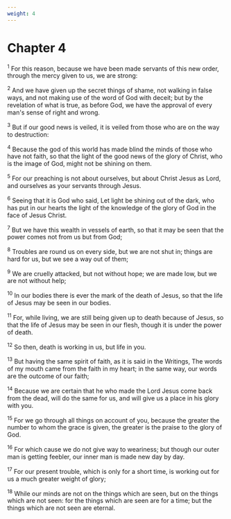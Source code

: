 ```yaml
---
weight: 4
---
```


# Chapter 4

<sup>1</sup> For this reason, because we have been made servants of this new order, through the mercy given to us, we are strong: 

<sup>2</sup> And we have given up the secret things of shame, not walking in false ways, and not making use of the word of God with deceit; but by the revelation of what is true, as before God, we have the approval of every man's sense of right and wrong. 

<sup>3</sup> But if our good news is veiled, it is veiled from those who are on the way to destruction: 

<sup>4</sup> Because the god of this world has made blind the minds of those who have not faith, so that the light of the good news of the glory of Christ, who is the image of God, might not be shining on them. 

<sup>5</sup> For our preaching is not about ourselves, but about Christ Jesus as Lord, and ourselves as your servants through Jesus. 

<sup>6</sup> Seeing that it is God who said, Let light be shining out of the dark, who has put in our hearts the light of the knowledge of the glory of God in the face of Jesus Christ. 

<sup>7</sup> But we have this wealth in vessels of earth, so that it may be seen that the power comes not from us but from God; 

<sup>8</sup> Troubles are round us on every side, but we are not shut in; things are hard for us, but we see a way out of them; 

<sup>9</sup> We are cruelly attacked, but not without hope; we are made low, but we are not without help; 

<sup>10</sup> In our bodies there is ever the mark of the death of Jesus, so that the life of Jesus may be seen in our bodies. 

<sup>11</sup> For, while living, we are still being given up to death because of Jesus, so that the life of Jesus may be seen in our flesh, though it is under the power of death. 

<sup>12</sup> So then, death is working in us, but life in you. 

<sup>13</sup> But having the same spirit of faith, as it is said in the Writings, The words of my mouth came from the faith in my heart; in the same way, our words are the outcome of our faith; 

<sup>14</sup> Because we are certain that he who made the Lord Jesus come back from the dead, will do the same for us, and will give us a place in his glory with you. 

<sup>15</sup> For we go through all things on account of you, because the greater the number to whom the grace is given, the greater is the praise to the glory of God. 

<sup>16</sup> For which cause we do not give way to weariness; but though our outer man is getting feebler, our inner man is made new day by day. 

<sup>17</sup> For our present trouble, which is only for a short time, is working out for us a much greater weight of glory; 

<sup>18</sup> While our minds are not on the things which are seen, but on the things which are not seen: for the things which are seen are for a time; but the things which are not seen are eternal. 


